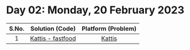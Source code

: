 # Day 02: Monday, 20 February 2023

| S.No. |                          Solution (**Code**)                          |               Platform (**Problem**)                |
| :---: | :-------------------------------------------------------------------: | :-------------------------------------------------: |
|   1   | [Kattis - fastfood](/Day%2001%20-%20190223/Kattis%20-%20fastfood.cpp) | [Kattis](https://open.kattis.com/problems/fastfood) |
